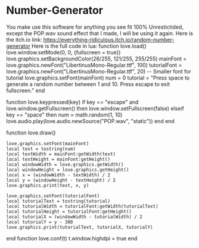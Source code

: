 # Number-Generator
You make use this software for anything you see fit 100% Unrestictided, except the POP.wav sound effect that I made, I will be using it again.
Here is the itch.io link: https://everything-ridiculous.itch.io/random-number-generator
Here is the full code in lua:
function love.load()
    love.window.setMode(0, 0, {fullscreen = true})
    love.graphics.setBackgroundColor(26/255, 121/255, 255/255)
    mainFont = love.graphics.newFont("LibertinusMono-Regular.ttf", 100)
    tutorialFont = love.graphics.newFont("LibertinusMono-Regular.ttf", 20) -- Smaller font for tutorial
    love.graphics.setFont(mainFont)
    num = 0
    tutorial = "Press space to generate a random number between 1 and 10. Press escape to exit fullscreen."
end

function love.keypressed(key)
    if key == "escape" and love.window.getFullscreen() then
        love.window.setFullscreen(false)
    elseif key == "space" then
        num = math.random(1, 10)
        love.audio.play(love.audio.newSource("POP.wav", "static"))
    end
end

function love.draw()

    love.graphics.setFont(mainFont)
    local text = tostring(num)
    local textWidth = mainFont:getWidth(text)
    local textHeight = mainFont:getHeight()
    local windowWidth = love.graphics.getWidth()
    local windowHeight = love.graphics.getHeight()
    local x = (windowWidth - textWidth) / 2
    local y = (windowHeight - textHeight) / 2
    love.graphics.print(text, x, y)

    love.graphics.setFont(tutorialFont)
    local tutorialText = tostring(tutorial)
    local tutorialWidth = tutorialFont:getWidth(tutorialText)
    local tutorialHeight = tutorialFont:getHeight()
    local tutorialX = (windowWidth - tutorialWidth) / 2
    local tutorialY = y - 300
    love.graphics.print(tutorialText, tutorialX, tutorialY)
end
function love.conf(t)
    t.window.highdpi = true
end
